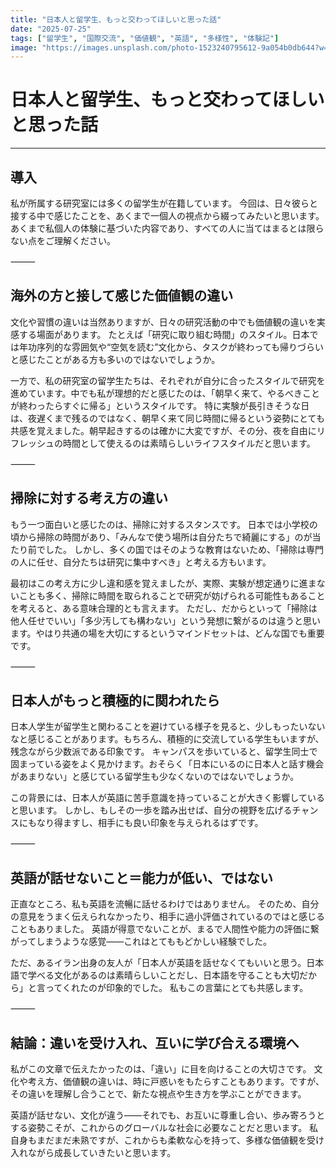 ```yaml
---
title: "日本人と留学生、もっと交わってほしいと思った話"
date: "2025-07-25"
tags: ["留学生", "国際交流", "価値観", "英語", "多様性", "体験記"]
image: "https://images.unsplash.com/photo-1523240795612-9a054b0db644?w=800&h=400&fit=crop"
---
```


# 日本人と留学生、もっと交わってほしいと思った話

---

## 導入

私が所属する研究室には多くの留学生が在籍しています。
今回は、日々彼らと接する中で感じたことを、あくまで一個人の視点から綴ってみたいと思います。
あくまで私個人の体験に基づいた内容であり、すべての人に当てはまるとは限らない点をご理解ください。

⸻

## 海外の方と接して感じた価値観の違い

文化や習慣の違いは当然ありますが、日々の研究活動の中でも価値観の違いを実感する場面があります。
たとえば「研究に取り組む時間」のスタイル。日本では年功序列的な雰囲気や“空気を読む”文化から、タスクが終わっても帰りづらいと感じたことがある方も多いのではないでしょうか。

一方で、私の研究室の留学生たちは、それぞれが自分に合ったスタイルで研究を進めています。中でも私が理想的だと感じたのは、「朝早く来て、やるべきことが終わったらすぐに帰る」というスタイルです。
特に実験が長引きそうな日は、夜遅くまで残るのではなく、朝早く来て同じ時間に帰るという姿勢にとても共感を覚えました。朝早起きするのは確かに大変ですが、その分、夜を自由にリフレッシュの時間として使えるのは素晴らしいライフスタイルだと思います。

⸻

## 掃除に対する考え方の違い

もう一つ面白いと感じたのは、掃除に対するスタンスです。
日本では小学校の頃から掃除の時間があり、「みんなで使う場所は自分たちで綺麗にする」のが当たり前でした。
しかし、多くの国ではそのような教育はないため、「掃除は専門の人に任せ、自分たちは研究に集中すべき」と考える方もいます。

最初はこの考え方に少し違和感を覚えましたが、実際、実験が想定通りに進まないことも多く、掃除に時間を取られることで研究が妨げられる可能性もあることを考えると、ある意味合理的とも言えます。
ただし、だからといって「掃除は他人任せでいい」「多少汚しても構わない」という発想に繋がるのは違うと思います。やはり共通の場を大切にするというマインドセットは、どんな国でも重要です。

⸻

## 日本人がもっと積極的に関われたら

日本人学生が留学生と関わることを避けている様子を見ると、少しもったいないなと感じることがあります。もちろん、積極的に交流している学生もいますが、残念ながら少数派である印象です。
キャンパスを歩いていると、留学生同士で固まっている姿をよく見かけます。おそらく「日本にいるのに日本人と話す機会があまりない」と感じている留学生も少なくないのではないでしょうか。

この背景には、日本人が英語に苦手意識を持っていることが大きく影響していると思います。
しかし、もしその一歩を踏み出せば、自分の視野を広げるチャンスにもなり得ますし、相手にも良い印象を与えられるはずです。

⸻

## 英語が話せないこと＝能力が低い、ではない

正直なところ、私も英語を流暢に話せるわけではありません。
そのため、自分の意見をうまく伝えられなかったり、相手に過小評価されているのではと感じることもありました。
英語が得意でないことが、まるで人間性や能力の評価に繋がってしまうような感覚――これはとてももどかしい経験でした。

ただ、あるイラン出身の友人が「日本人が英語を話せなくてもいいと思う。日本語で学べる文化があるのは素晴らしいことだし、日本語を守ることも大切だから」と言ってくれたのが印象的でした。
私もこの言葉にとても共感します。

⸻

## 結論：違いを受け入れ、互いに学び合える環境へ

私がこの文章で伝えたかったのは、「違い」に目を向けることの大切さです。
文化や考え方、価値観の違いは、時に戸惑いをもたらすこともあります。ですが、その違いを理解し合うことで、新たな視点や生き方を学ぶことができます。

英語が話せない、文化が違う――それでも、お互いに尊重し合い、歩み寄ろうとする姿勢こそが、これからのグローバルな社会に必要なことだと思います。
私自身もまだまだ未熟ですが、これからも柔軟な心を持って、多様な価値観を受け入れながら成長していきたいと思います。 